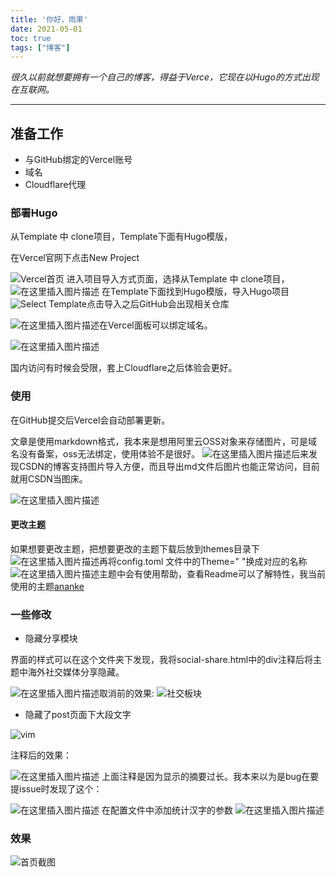 ```yaml
---
title: '你好，雨果'
date: 2021-05-01
toc: true
tags: ["博客"]
---
```


_很久以前就想要拥有一个自己的博客，得益于Verce，它现在以Hugo的方式出现在互联网。_

--- 

## 准备工作
- 与GitHub绑定的Vercel账号
- 域名
- Cloudflare代理


### 部署Hugo
从Template 中 clone项目，Template下面有Hugo模版，



在Vercel官网下点击New Project


![Vercel首页](https://img-blog.csdnimg.cn/2021052409094727.png?x-oss-process=image)
进入项目导入方式页面，选择从Template 中 clone项目，
![在这里插入图片描述](https://img-blog.csdnimg.cn/20210524091318197.png?x-oss-process=image/watermark,type_ZmFuZ3poZW5naGVpdGk,shadow_10,text_aHR0cHM6Ly9ibG9nLmNzZG4ubmV0L3FxXzQ1NjYwNzQ3,size_16,color_FFFFFF,t_70)
在Template下面找到Hugo模版，导入Hugo项目
![Select Template](https://img-blog.csdnimg.cn/20210524091641532.png?x-oss-process=image)点击导入之后GitHub会出现相关仓库

![在这里插入图片描述](https://img-blog.csdnimg.cn/20210524092413764.png?x-oss-process=image)在Vercel面板可以绑定域名。

![在这里插入图片描述](https://img-blog.csdnimg.cn/20210524092802245.png?x-oss-process=image)

国内访问有时候会受限，套上Cloudflare之后体验会更好。


### 使用

在GitHub提交后Vercel会自动部署更新。

文章是使用markdown格式，我本来是想用阿里云OSS对象来存储图片，可是域名没有备案，oss无法绑定，使用体验不是很好。
![在这里插入图片描述](https://img-blog.csdnimg.cn/20210524095101949.png?x-oss-process=image)后来发现CSDN的博客支持图片导入方便，而且导出md文件后图片也能正常访问，目前就用CSDN当图床。

![在这里插入图片描述](https://img-blog.csdnimg.cn/2021052409533592.png?x-oss-process=image/watermark,type_ZmFuZ3poZW5naGVpdGk,shadow_10,text_aHR0cHM6Ly9ibG9nLmNzZG4ubmV0L3FxXzQ1NjYwNzQ3,size_16,color_FFFFFF,t_70)

#### 更改主题
如果想要更改主题，把想要更改的主题下载后放到themes目录下
![在这里插入图片描述](https://img-blog.csdnimg.cn/20210524093542184.png?x-oss-process=image)再将config.toml 文件中的Theme=" "换成对应的名称
![在这里插入图片描述](https://img-blog.csdnimg.cn/20210524093710543.png?x-oss-process=image/watermark,type_ZmFuZ3poZW5naGVpdGk,shadow_10,text_aHR0cHM6Ly9ibG9nLmNzZG4ubmV0L3FxXzQ1NjYwNzQ3,size_16,color_FFFFFF,t_70)主题中会有使用帮助，查看Readme可以了解特性，我当前使用的主题[ananke](https://github.com/theNewDynamic/gohugo-theme-ananke)

### 一些修改

- 隐藏分享模块

界面的样式可以在这个文件夹下发现，我将social-share.html中的div注释后将主题中海外社交媒体分享隐藏。

![在这里插入图片描述](https://img-blog.csdnimg.cn/20210524094257408.png?x-oss-process=image)取消前的效果:
![社交板块](https://img-blog.csdnimg.cn/20210524094551599.png?x-oss-process=image)

-  隐藏了post页面下大段文字

![vim](https://img-blog.csdnimg.cn/20210524223622783.png)

注释后的效果：

![在这里插入图片描述](https://img-blog.csdnimg.cn/20210524223850407.png)
上面注释是因为显示的摘要过长。我本来以为是bug在要提issue时发现了这个：

![在这里插入图片描述](https://img-blog.csdnimg.cn/20210524225548781.png)
在配置文件中添加统计汉字的参数
![在这里插入图片描述](https://img-blog.csdnimg.cn/20210524225608518.png)




### 效果

![首页截图](https://img-blog.csdnimg.cn/20210524090606946.png?x-oss-process=image)







